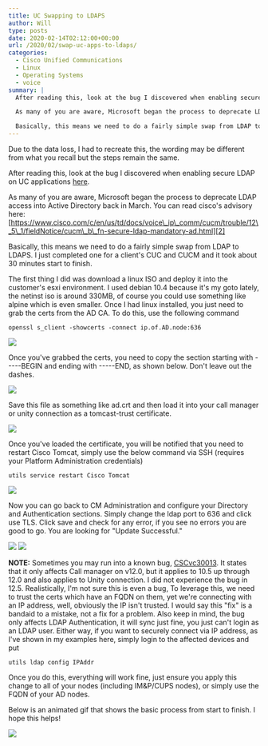 ```yaml
---
title: UC Swapping to LDAPS
author: Will
type: posts
date: 2020-02-14T02:12:00+00:00
url: /2020/02/swap-uc-apps-to-ldaps/
categories:
  - Cisco Unified Communications
  - Linux
  - Operating Systems
  - voice
summary: |
  After reading this, look at the bug I discovered when enabling secure LDAP on UC applications [here][1].

  As many of you are aware, Microsoft began the process to deprecate LDAP access into Active Directory back in March. You can read cisco's advisory here: [https://www.cisco.com/c/en/us/td/docs/voice\_ip\_comm/cucm/trouble/12\_5\_1/fieldNotice/cucm\_b\_fn-secure-ldap-mandatory-ad.html][2]

  Basically, this means we need to do a fairly simple swap from LDAP to LDAPS. I just completed one for a client's CUC and CUCM and it took about 30 minutes start to finish.
---
```

Due to the data loss, I had to recreate this, the wording may be different from what you recall but the steps remain the same.

After reading this, look at the bug I discovered when enabling secure LDAP on UC applications [here][1].

As many of you are aware, Microsoft began the process to deprecate LDAP access into Active Directory back in March. You can read cisco's advisory here: [https://www.cisco.com/c/en/us/td/docs/voice\_ip\_comm/cucm/trouble/12\_5\_1/fieldNotice/cucm\_b\_fn-secure-ldap-mandatory-ad.html][2]

Basically, this means we need to do a fairly simple swap from LDAP to LDAPS. I just completed one for a client's CUC and CUCM and it took about 30 minutes start to finish.

The first thing I did was download a linux ISO and deploy it into the customer's esxi environment. I used debian 10.4 because it's my goto lately, the netinst iso is around 330MB, of course you could use something like alpine which is even smaller. Once I had linux installed, you just need to grab the certs from the AD CA. To do this, use the following command 

`openssl s_client -showcerts -connect ip.of.AD.node:636`

![](/images/swap-uc-apps-to-ldaps/getcert-707x1024.png)

Once you've grabbed the certs, you need to copy the section starting with -----BEGIN and ending with -----END, as shown below. Don't leave out the dashes.

![](/images/swap-uc-apps-to-ldaps/2.png)

Save this file as something like ad.crt and then load it into your call manager or unity connection as a tomcast-trust certificate.

![](/images/swap-uc-apps-to-ldaps/ldaps1.png) 

Once you've loaded the certificate, you will be notified that you need to restart Cisco Tomcat, simply use the below command via SSH (requires your Platform Administration credentials)

`utils service restart Cisco Tomcat`

![](/images/swap-uc-apps-to-ldaps/ldaps2.png) 

Now you can go back to CM Administration and configure your Directory and Authentication sections. Simply change the ldap port to 636 and click use TLS. Click save and check for any error, if you see no errors you are good to go. You are looking for "Update Successful."

![](/images/swap-uc-apps-to-ldaps/ldaps3.png) 
![](/images/swap-uc-apps-to-ldaps/ldaps4.png)

**NOTE:** Sometimes you may run into a known bug, [CSCvc30013][3]. It states that it only affects Call manager on v12.0, but it applies to 10.5 up through 12.0 and also applies to Unity connection. I did not experience the bug in 12.5. Realistically, I'm not sure this is even a bug, To leverage this, we need to trust the certs which have an FQDN on them, yet we're connecting with an IP address, well, obviously the IP isn't trusted. I would say this "fix" is a bandaid to a mistake, not a fix for a problem. Also keep in mind, the bug only affects LDAP Authentication, it will sync just fine, you just can't login as an LDAP user. Either way, if you want to securely connect via IP address, as I've shown in my examples here, simply login to the affected devices and put 

`utils ldap config IPAddr`

Once you do this, everything will work fine, just ensure you apply this change to all of your nodes (including IM&P/CUPS nodes), or simply use the FQDN of your AD nodes. 

Below is an animated gif that shows the basic process from start to finish. I hope this helps!

![](/images/swap-uc-apps-to-ldaps/ldaps-full.gif)

 [1]: https://blog.longoconsulting.us/2021/04/secure-ldap-bug/
 [2]: https://www.cisco.com/c/en/us/td/docs/voice_ip_comm/cucm/trouble/12_5_1/fieldNotice/cucm_b_fn-secure-ldap-mandatory-ad.html
 [3]: https://bst.cloudapps.cisco.com/bugsearch/bug/CSCvc30013/?rfs=qvred